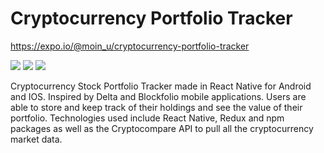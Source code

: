 # Cryptocurrency Portfolio Tracker
https://expo.io/@moin_u/cryptocurrency-portfolio-tracker

<img src="https://media.giphy.com/media/fLsf6e28E70xZGDl6Y/giphy.gif">

<img src="https://media.giphy.com/media/TE692xS4mkly2ygrWO/giphy.gif">

<img src="https://media.giphy.com/media/2jMoqnXrPAIlo1aNeH/giphy.gif">

Cryptocurrency Stock Portfolio Tracker made in React Native for Android and IOS. Inspired by Delta and Blockfolio mobile applications. Users are able to store and keep track of their holdings and see the value of their portfolio. Technologies used include React Native, Redux and npm packages as well as the Cryptocompare API to pull all the cryptocurrency market data.
  